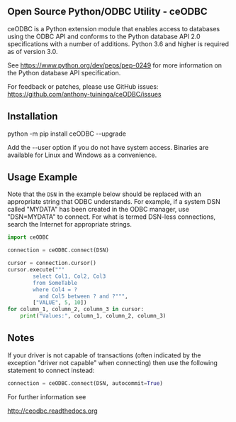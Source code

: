 Open Source Python/ODBC Utility - ceODBC
----------------------------------------

ceODBC is a Python extension module that enables access to databases using the
ODBC API and conforms to the Python database API 2.0 specifications with a
number of additions. Python 3.6 and higher is required as of version 3.0.

See https://www.python.org/dev/peps/pep-0249 for more information on the Python
database API specification.

For feedback or patches, please use GitHub issues:
https://github.com/anthony-tuininga/ceODBC/issues


Installation
------------

python -m pip install ceODBC --upgrade

Add the --user option if you do not have system access. Binaries are available
for Linux and Windows as a convenience.


Usage Example
-------------

Note that the `DSN` in the example below should be replaced with an
appropriate string that ODBC understands. For example, if a system DSN called
"MYDATA" has been created in the ODBC manager, use "DSN=MYDATA" to connect.
For what is termed DSN-less connections, search the Internet for appropriate
strings.

```python
import ceODBC

connection = ceODBC.connect(DSN)

cursor = connection.cursor()
cursor.execute("""
        select Col1, Col2, Col3
        from SomeTable
        where Col4 = ?
          and Col5 between ? and ?""",
        ["VALUE", 5, 10])
for column_1, column_2, column_3 in cursor:
    print("Values:", column_1, column_2, column_3)
```


Notes
-----

If your driver is not capable of transactions (often indicated by the exception
"driver not capable" when connecting) then use the following statement to
connect instead:

```python
connection = ceODBC.connect(DSN, autocommit=True)
```

For further information see

http://ceodbc.readthedocs.org

